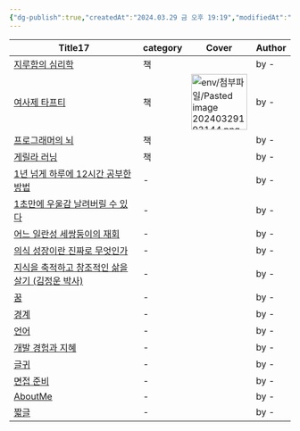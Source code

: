 ```yaml
---
{"dg-publish":true,"createdAt":"2024.03.29 금 오후 19:19","modifiedAt":"2024.04.03 수 오후 18:39","permalink":"/Philosophia/Philosophia/","dgPassFrontmatter":true}
---
```


 
<table class="dataview table-view-table"><thead class="table-view-thead"><tr class="table-view-tr-header"><th class="table-view-th"><span>Title</span><span class="dataview small-text">17</span></th><th class="table-view-th"><span>category</span></th><th class="table-view-th"><span>Cover</span></th><th class="table-view-th"><span>Author</span></th></tr></thead><tbody class="table-view-tbody"><tr><td><span><a data-tooltip-position="top" aria-label="Philosophia/Books/complete/지루함의 심리학.md" data-href="Philosophia/Books/complete/지루함의 심리학.md" href="Philosophia/Books/complete/지루함의 심리학.md" class="internal-link" target="_blank" rel="noopener nofollow">지루함의 심리학</a></span></td><td><span>책</span></td><td><span></span></td><td><span>by -</span></td></tr><tr><td><span><a data-tooltip-position="top" aria-label="Philosophia/Books/complete/여사제 타프티.md" data-href="Philosophia/Books/complete/여사제 타프티.md" href="Philosophia/Books/complete/여사제 타프티.md" class="internal-link" target="_blank" rel="noopener nofollow">여사제 타프티</a></span></td><td><span>책</span></td><td><img alt="env/첨부파일/Pasted image 20240329193144.png" src="app://d7a97fa64a410de396fe7d5cdd32cd1c2481/Users/hj/Library/Mobile%20Documents/iCloud~md~obsidian/Documents/Brain/env/%E1%84%8E%E1%85%A5%E1%86%B7%E1%84%87%E1%85%AE%E1%84%91%E1%85%A1%E1%84%8B%E1%85%B5%E1%86%AF/Pasted%20image%2020240329193144.png?1711708304630" width="100"></td><td><span>by -</span></td></tr><tr><td><span><a data-tooltip-position="top" aria-label="Philosophia/Books/reading/프로그래머의 뇌.md" data-href="Philosophia/Books/reading/프로그래머의 뇌.md" href="Philosophia/Books/reading/프로그래머의 뇌.md" class="internal-link" target="_blank" rel="noopener nofollow">프로그래머의 뇌</a></span></td><td><span>책</span></td><td><span></span></td><td><span>by -</span></td></tr><tr><td><span><a data-tooltip-position="top" aria-label="Philosophia/Books/reading/게릴라 러닝.md" data-href="Philosophia/Books/reading/게릴라 러닝.md" href="Philosophia/Books/reading/게릴라 러닝.md" class="internal-link" target="_blank" rel="noopener nofollow">게릴라 러닝</a></span></td><td><span>책</span></td><td><span></span></td><td><span>by -</span></td></tr><tr><td><span><a data-tooltip-position="top" aria-label="Philosophia/Contents/1년 넘게 하루에 12시간 공부한 방법.md" data-href="Philosophia/Contents/1년 넘게 하루에 12시간 공부한 방법.md" href="Philosophia/Contents/1년 넘게 하루에 12시간 공부한 방법.md" class="internal-link" target="_blank" rel="noopener nofollow">1년 넘게 하루에 12시간 공부한 방법</a></span></td><td><span>-</span></td><td><span></span></td><td><span>by -</span></td></tr><tr><td><span><a data-tooltip-position="top" aria-label="Philosophia/Contents/1초만에 우울감 날려버릴 수 있다.md" data-href="Philosophia/Contents/1초만에 우울감 날려버릴 수 있다.md" href="Philosophia/Contents/1초만에 우울감 날려버릴 수 있다.md" class="internal-link" target="_blank" rel="noopener nofollow">1초만에 우울감 날려버릴 수 있다</a></span></td><td><span>-</span></td><td><span></span></td><td><span>by -</span></td></tr><tr><td><span><a data-tooltip-position="top" aria-label="Philosophia/Contents/어느 일란성 세쌍둥이의 재회.md" data-href="Philosophia/Contents/어느 일란성 세쌍둥이의 재회.md" href="Philosophia/Contents/어느 일란성 세쌍둥이의 재회.md" class="internal-link" target="_blank" rel="noopener nofollow">어느 일란성 세쌍둥이의 재회</a></span></td><td><span>-</span></td><td><span></span></td><td><span>by -</span></td></tr><tr><td><span><a data-tooltip-position="top" aria-label="Philosophia/Contents/의식 성장이란 진짜로 무엇인가.md" data-href="Philosophia/Contents/의식 성장이란 진짜로 무엇인가.md" href="Philosophia/Contents/의식 성장이란 진짜로 무엇인가.md" class="internal-link" target="_blank" rel="noopener nofollow">의식 성장이란 진짜로 무엇인가</a></span></td><td><span>-</span></td><td><span></span></td><td><span>by -</span></td></tr><tr><td><span><a data-tooltip-position="top" aria-label="Philosophia/Contents/지식을 축적하고 창조적인 삶을 살기 (김정운 박사) .md" data-href="Philosophia/Contents/지식을 축적하고 창조적인 삶을 살기 (김정운 박사) .md" href="Philosophia/Contents/지식을 축적하고 창조적인 삶을 살기 (김정운 박사) .md" class="internal-link" target="_blank" rel="noopener nofollow">지식을 축적하고 창조적인 삶을 살기 (김정운 박사)</a></span></td><td><span>-</span></td><td><span></span></td><td><span>by -</span></td></tr><tr><td><span><a data-tooltip-position="top" aria-label="Philosophia/my/write/꿈.md" data-href="Philosophia/my/write/꿈.md" href="Philosophia/my/write/꿈.md" class="internal-link" target="_blank" rel="noopener nofollow">꿈</a></span></td><td><span>-</span></td><td><span></span></td><td><span>by -</span></td></tr><tr><td><span><a data-tooltip-position="top" aria-label="Philosophia/my/write/경계.md" data-href="Philosophia/my/write/경계.md" href="Philosophia/my/write/경계.md" class="internal-link" target="_blank" rel="noopener nofollow">경계</a></span></td><td><span>-</span></td><td><span></span></td><td><span>by -</span></td></tr><tr><td><span><a data-tooltip-position="top" aria-label="Philosophia/my/write/언어.md" data-href="Philosophia/my/write/언어.md" href="Philosophia/my/write/언어.md" class="internal-link" target="_blank" rel="noopener nofollow">언어</a></span></td><td><span>-</span></td><td><span></span></td><td><span>by -</span></td></tr><tr><td><span><a data-tooltip-position="top" aria-label="Philosophia/my/개발 경험과 지혜.md" data-href="Philosophia/my/개발 경험과 지혜.md" href="Philosophia/my/개발 경험과 지혜.md" class="internal-link" target="_blank" rel="noopener nofollow">개발 경험과 지혜</a></span></td><td><span>-</span></td><td><span></span></td><td><span>by -</span></td></tr><tr><td><span><a data-tooltip-position="top" aria-label="Philosophia/my/글귀.md" data-href="Philosophia/my/글귀.md" href="Philosophia/my/글귀.md" class="internal-link" target="_blank" rel="noopener nofollow">글귀</a></span></td><td><span>-</span></td><td><span></span></td><td><span>by -</span></td></tr><tr><td><span><a data-tooltip-position="top" aria-label="Philosophia/my/면접 준비.md" data-href="Philosophia/my/면접 준비.md" href="Philosophia/my/면접 준비.md" class="internal-link" target="_blank" rel="noopener nofollow">면접 준비</a></span></td><td><span>-</span></td><td><span></span></td><td><span>by -</span></td></tr><tr><td><span><a data-tooltip-position="top" aria-label="Philosophia/my/AboutMe.md" data-href="Philosophia/my/AboutMe.md" href="Philosophia/my/AboutMe.md" class="internal-link" target="_blank" rel="noopener nofollow">AboutMe</a></span></td><td><span>-</span></td><td><span></span></td><td><span>by -</span></td></tr><tr><td><span><a data-tooltip-position="top" aria-label="Philosophia/my/짧글.md" data-href="Philosophia/my/짧글.md" href="Philosophia/my/짧글.md" class="internal-link" target="_blank" rel="noopener nofollow">짧글</a></span></td><td><span>-</span></td><td><span></span></td><td><span>by -</span></td></tr></tbody></table>